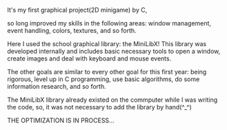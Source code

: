 It's my first graphical project(2D minigame) by C,

so long improved my skills in the following areas: window management,
event handling, colors, textures, and so forth.

Here I used the school graphical library: the MiniLibX! This library was
developed internally and includes basic necessary tools to open a window, create images
and deal with keyboard and mouse events.

The other goals are similar to every other goal for this first year: being rigorous, level
up in C programming, use basic algorithms, do some information research, and so forth.

The MiniLibX library already existed on the commputer while I was writing the code, so, it was not necessary to add
the library by hand(^_^)

THE OPTIMIZATION IS IN PROCESS...
